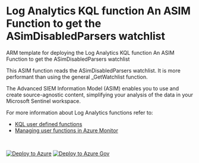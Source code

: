 # Log Analytics KQL function An ASIM Function to get the ASimDisabledParsers watchlist

ARM template for deploying the Log Analytics KQL function An ASIM Function to get the ASimDisabledParsers watchlist

This ASIM function reads the ASimDisabledParsers watchlist. It is more performant than using the general _GetWatchlist function.


The Advanced SIEM Information Model (ASIM) enables you to use and create source-agnostic content, simplifying your analysis of the data in your Microsoft Sentinel workspace.

For more information about Log Analytics functions refer to:

- [KQL user defined functions](https://docs.microsoft.com/azure/data-explorer/kusto/query/functions/user-defined-functions)
- [Managing user functions in Azure Monitor](https://docs.microsoft.com/azure/azure-monitor/logs/functions)

<br/>

[![Deploy to Azure](https://aka.ms/deploytoazurebutton)](https://portal.azure.com/#create/Microsoft.Template/bla%2F_ASIM_GetDisabledParsers%2F_ASIM_GetDisabledParsers.json) [![Deploy to Azure Gov](https://aka.ms/deploytoazuregovbutton)](https://portal.azure.us/#create/Microsoft.Template/uri/bla%2F_ASIM_GetDisabledParsers%2F_ASIM_GetDisabledParsers.json)
